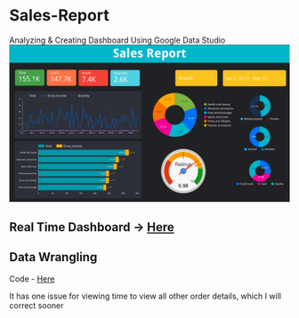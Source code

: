 # Sales-Report
Analyzing &amp; Creating Dashboard Using Google Data Studio
![Dasboard](https://github.com/officialAmanchauhan/Sales-Report/blob/main/datadashboard.png)
## Real Time Dashboard -> [Here](https://datastudio.google.com/s/qFdVnZd236o)

## Data Wrangling
Code - [Here](https://github.com/officialAmanchauhan/Sales-Report/blob/main/Sales_Report.ipynb)

It has one issue for viewing time to view all other order details, which I will correct sooner
